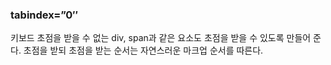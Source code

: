 ### tabindex=”0″
키보드 초점을 받을 수 없는 div, span과 같은 요소도 초점을 받을 수 있도록 만들어 준다.
초점을 받되 초점을 받는 순서는 자연스러운 마크업 순서를 따른다.
